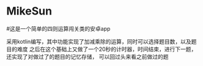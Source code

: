 # MikeSun

#这是一个简单的四则运算闯关类的安卓app

采用kotlin编写，其中功能实现了加减乘除的运算，同时可以选择题目数，以及题目的难度
之后在这个基础上又做了一个20秒的计时器，时间结束，进行下一题，还实现了对做过了的题目的记忆存储，
可以回过头来看之前做过的题
